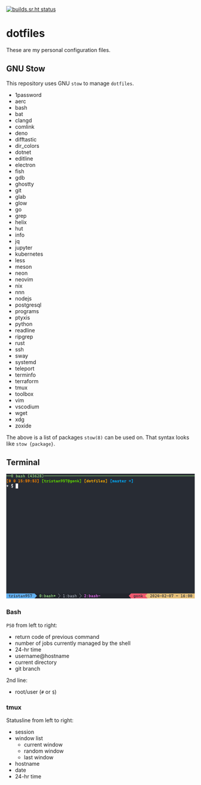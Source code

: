 <!-- prettier-ignore-start -->

<!-- markdownlint-disable-next-line MD041 -->
[![builds.sr.ht status](https://builds.sr.ht/~tristan957/dotfiles.svg)](https://builds.sr.ht/~tristan957/dotfiles?)

<!-- prettier-ignore-end -->

# dotfiles

These are my personal configuration files.

## GNU Stow

This repository uses GNU `stow` to manage `dotfiles`.

- 1password
- aerc
- bash
- bat
- clangd
- comlink
- deno
- difftastic
- dir_colors
- dotnet
- editline
- electron
- fish
- gdb
- ghostty
- git
- glab
- glow
- go
- grep
- helix
- hut
- info
- jq
- jupyter
- kubernetes
- less
- meson
- neon
- neovim
- nix
- nnn
- nodejs
- postgresql
- programs
- ptyxis
- python
- readline
- ripgrep
- rust
- ssh
- sway
- systemd
- teleport
- terminfo
- terraform
- tmux
- toolbox
- vim
- vscodium
- wget
- xdg
- zoxide

The above is a list of packages `stow(8)` can be used on. That syntax looks like
`stow {package}`.

## Terminal

![Terminal with bash and tmux running to showcase style](terminal.png "Terminal")

### Bash

`PS0` from left to right:

- return code of previous command
- number of jobs currently managed by the shell
- 24-hr time
- username@hostname
- current directory
- git branch

2nd line:

- root/user (`#` or `$`)

### tmux

Statusline from left to right:

- session
- window list
  - current window
  - random window
  - last window
- hostname
- date
- 24-hr time
